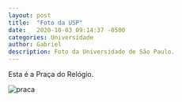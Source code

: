 ```yaml
---
layout: post
title:  "Foto da USP"
date:   2020-10-03 09:14:37 -0500
categories: Universidade
author: Gabriel
description: Foto da Universidade de São Paulo.
---
```

Esta é a Praça do Relógio.

<img src="{{ '/assets/images/praca.jpg' | relative_url }}" alt="praca">

